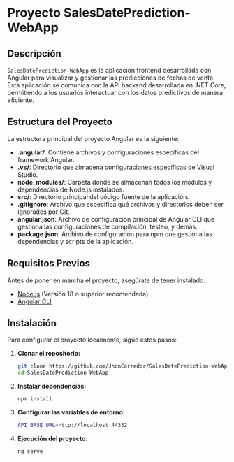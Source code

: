 # Proyecto SalesDatePrediction-WebApp

## Descripción

`SalesDatePrediction-WebApp` es la aplicación frontend desarrollada con Angular para visualizar y gestionar las predicciones de fechas de venta. Esta aplicación se comunica con la API backend desarrollada en .NET Core, permitiendo a los usuarios interactuar con los datos predictivos de manera eficiente.

## Estructura del Proyecto

La estructura principal del proyecto Angular es la siguiente:

- **.angular/**: Contiene archivos y configuraciones específicas del framework Angular.
- **.vs/**: Directorio que almacena configuraciones específicas de Visual Studio.
- **node_modules/**: Carpeta donde se almacenan todos los módulos y dependencias de Node.js instalados.
- **src/**: Directorio principal del código fuente de la aplicación.
- **.gitignore**: Archivo que especifica qué archivos y directorios deben ser ignorados por Git.
- **angular.json**: Archivo de configuración principal de Angular CLI que gestiona las configuraciones de compilación, testeo, y demás.
- **package.json**: Archivo de configuración para npm que gestiona las dependencias y scripts de la aplicación.

## Requisitos Previos

Antes de poner en marcha el proyecto, asegúrate de tener instalado:

- [Node.js](https://nodejs.org/) (Versión 18 o superior recomendada)
- [Angular CLI](https://angular.io/cli)

## Instalación

Para configurar el proyecto localmente, sigue estos pasos:

1. **Clonar el repositorio:**
   ```bash
   git clone https://github.com/JhonCorredor/SalesDatePrediction-WebApp.git
   cd SalesDatePrediction-WebApp
   ```
2. **Instalar dependencias:**
   ```bash
   npm install
   ```
3. **Configurar las variables de entorno:**
   ```bash
   API_BASE_URL=http://localhost:44332
   ```
4. **Ejecución del proyecto:**
   ```bash
   ng serve
   ```

